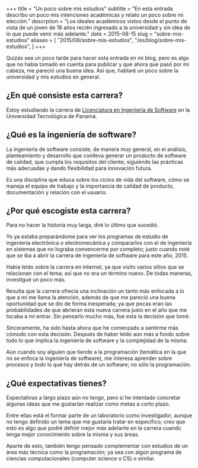 +++
title =      "Un poco sobre mis estudios"
subtitle =   "En esta entrada describo un poco mis intenciones académicas y relato un poco sobre mi elección."
descrption = "Los ideales académicos vistos desde el punto de vista de un joven de 18 años recién ingresado a la universidad y sin idea de lo que puede venir más adelante."
date =       2015-08-15 
slug = "sobre-mis-estudios"
aliases = [
	"2015/08/sobre-mis-estudios",
	"/es/blog/sobre-mis-estudios",
]
+++

Quizás sea un poco tarde para hacer esta entrada en mi blog, pero es algo que no había tomado en cuenta para publicar y que ahora que pasó por mi cabeza, me pareció una buena idea. Así que, hablaré un poco sobre la universidad y mis estudios en general.

<!-- more -->

## ¿En qué consiste esta carrera?
Estoy estudiando la carrera de [Licenciatura en Ingeniería de Software](http://fisc.utp.ac.pa/licenciatura-en-ingenieria-de-software) en la Universidad Tecnológica de Panamá.

## ¿Qué es la ingeniería de software?
La ingeniería de software consiste, de manera muy general, en el análisis, planteamiento y desarrollo que conlleva generar un producto de software de calidad, que cumpla los requisitos del cliente; siguiendo las prácticas más adecuadas y dando flexibilidad para innovación futura.

Es una disciplina que educa sobre los ciclos de vida del software, cómo se maneja el equipo de trabajo y la importancia de calidad de producto, documentación y relación con el usuario.

## ¿Por qué escogiste esta carrera?
Para no hacer la historia muy larga, diré lo último que sucedió.

Yo ya estaba preparándome para ver los programas de estudio de ingeniería electrónica o electromecánica y compararlos con el de ingeniería en sistemas que no lograba convencerme por completo; justo cuando noté que se iba a abrir la carrera de ingeniería de software para este año, 2015.

Había leído sobre la carrera en internet, ya que visito varios sitios que se relacionan con el tema; así que no era un término nuevo. De todas maneras, investigué un poco más.

Resulta que la carrera ofrecía una inclinación un tanto más enfocada a lo que a mí me llama la atención, además de que me pareció una buena oportunidad que se dio de forma inesperada; ya que pocas eran las probabilidades de que abrieran esta nueva carrera justo en el año que me tocaba a mí entrar. Sin pensarlo mucho más, fue esta la decisión que tomé.

Sinceramente, ha sido hasta ahora que he comenzado a sentirme más cómodo con esta decisión. Después de haber leído aún más a fondo sobre todo lo que implica la ingeniería de software y la complejidad de la misma.

Aún cuando soy alguien que tiende a la programación (temática en la que no se enfoca la ingeniería de software), me interesa aprender sobre procesos y *todo* lo que hay detrás de un software; no sólo la programación.

## ¿Qué expectativas tienes?

Expectativas a largo plazo aún no tengo, pero sí he intentado concretar algunas ideas que me gustarían realizar como metas a corto plazo.

Entre ellas está el formar parte de un laboratorio como investigador, aunque no tengo definido un tema que me gustaría tratar en específico; creo que esto es algo que podré definir mejor más adelante en la carrera cuando tenga mejor conocimiento sobre la misma y sus áreas.

Aparte de esto, también tengo pensado complementar con estudios de un área más técnica como la programación; ya sea con algún programa de ciencias computacionales (computer science o CS) o similar.
